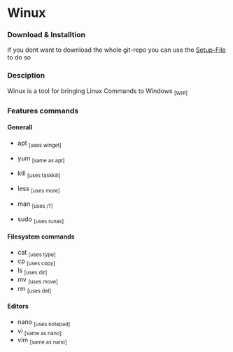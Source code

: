 # **Winux**

### **Download & Installtion**

If you dont want to download the whole git-repo you can use the [Setup-File](https://github.com/MushroomFX/Winux/raw/main/WinuxSetup.exe) to do so

### **Desciption**

Winux is a tool for bringing Linux Commands to Windows <sub>[WIP]</sub>

### **Features commands**

#### **Generall**
+ apt <sub>[uses winget]</sub>
+ yum <sub>[same as apt]</sub>

+ kill <sub>[uses taskkill]</sub>
+ less <sub>[uses more]</sub>
+ man <sub>[uses /?]</sub>
+ sudo <sub>[uses runas]</sub>

#### **Filesystem commands**

+ cat <sub>[uses type]</sub>
+ cp <sub>[uses copy]</sub>
+ ls <sub>[uses dir]</sub>
+ mv <sub>[uses move]</sub>
+ rm <sub>[uses del]</sub>

#### **Editors**

+ nano <sub>[uses notepad]</sub>
+ vi <sub>[same as nano]</sub>
+ vim <sub>[same as nano]</sub>
